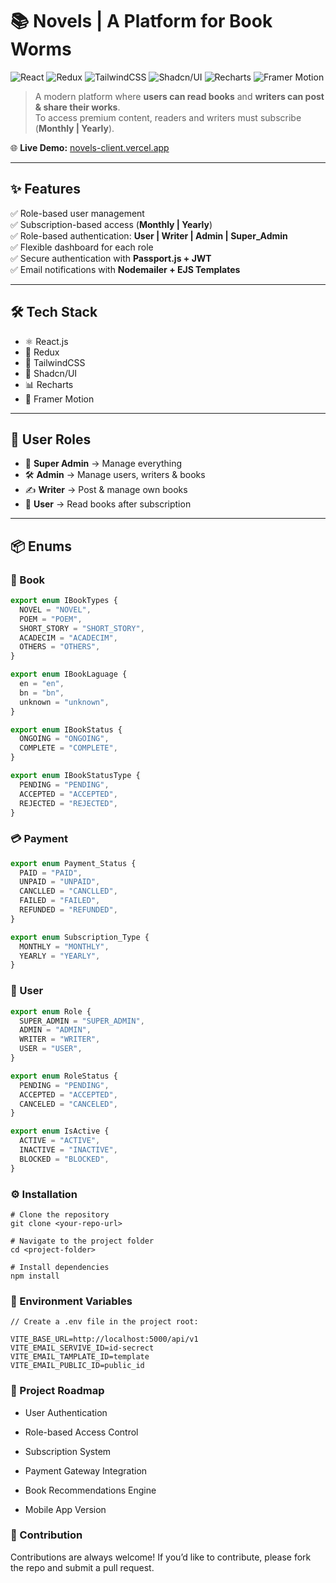 # 📚 Novels | A Platform for Book Worms

![React](https://img.shields.io/badge/React-61DAFB?style=for-the-badge&logo=react&logoColor=black)
![Redux](https://img.shields.io/badge/Redux-764ABC?style=for-the-badge&logo=redux&logoColor=white)
![TailwindCSS](https://img.shields.io/badge/TailwindCSS-06B6D4?style=for-the-badge&logo=tailwindcss&logoColor=white)
![Shadcn/UI](https://img.shields.io/badge/Shadcn%2FUI-000000?style=for-the-badge&logo=shadcnui&logoColor=white)
![Recharts](https://img.shields.io/badge/Recharts-FF6F00?style=for-the-badge&logo=recharts&logoColor=white)
![Framer Motion](https://img.shields.io/badge/Framer%20Motion-0055FF?style=for-the-badge&logo=framer&logoColor=white)

> A modern platform where **users can read books** and **writers can post & share their works**.  
> To access premium content, readers and writers must subscribe (**Monthly | Yearly**).

🌐 **Live Demo:** [novels-client.vercel.app](https://novels-client.vercel.app)

---

## ✨ Features

✅ Role-based user management  
✅ Subscription-based access (**Monthly | Yearly**)  
✅ Role-based authentication: **User | Writer | Admin | Super_Admin**  
✅ Flexible dashboard for each role  
✅ Secure authentication with **Passport.js + JWT**  
✅ Email notifications with **Nodemailer + EJS Templates**

---

## 🛠 Tech Stack

- ⚛️ React.js
- 🔄 Redux
- 🎨 TailwindCSS
- 🖤 Shadcn/UI
- 📊 Recharts
- 🎥 Framer Motion

---

## 👥 User Roles

- 👑 **Super Admin** → Manage everything
- 🛠 **Admin** → Manage users, writers & books
- ✍️ **Writer** → Post & manage own books
- 📖 **User** → Read books after subscription

---

## 📦 Enums

### 📘 Book

```ts
export enum IBookTypes {
  NOVEL = "NOVEL",
  POEM = "POEM",
  SHORT_STORY = "SHORT_STORY",
  ACADECIM = "ACADECIM",
  OTHERS = "OTHERS",
}

export enum IBookLaguage {
  en = "en",
  bn = "bn",
  unknown = "unknown",
}

export enum IBookStatus {
  ONGOING = "ONGOING",
  COMPLETE = "COMPLETE",
}

export enum IBookStatusType {
  PENDING = "PENDING",
  ACCEPTED = "ACCEPTED",
  REJECTED = "REJECTED",
}
```

### 💳 Payment

```ts
export enum Payment_Status {
  PAID = "PAID",
  UNPAID = "UNPAID",
  CANCLLED = "CANCLLED",
  FAILED = "FAILED",
  REFUNDED = "REFUNDED",
}

export enum Subscription_Type {
  MONTHLY = "MONTHLY",
  YEARLY = "YEARLY",
}
```

### 👤 User

```ts
export enum Role {
  SUPER_ADMIN = "SUPER_ADMIN",
  ADMIN = "ADMIN",
  WRITER = "WRITER",
  USER = "USER",
}

export enum RoleStatus {
  PENDING = "PENDING",
  ACCEPTED = "ACCEPTED",
  CANCELED = "CANCELED",
}

export enum IsActive {
  ACTIVE = "ACTIVE",
  INACTIVE = "INACTIVE",
  BLOCKED = "BLOCKED",
}
```

### ⚙️ Installation

```
# Clone the repository
git clone <your-repo-url>

# Navigate to the project folder
cd <project-folder>

# Install dependencies
npm install
```

### 🔐 Environment Variables

```
// Create a .env file in the project root:

VITE_BASE_URL=http://localhost:5000/api/v1
VITE_EMAIL_SERVIVE_ID=id-secrect
VITE_EMAIL_TAMPLATE_ID=template
VITE_EMAIL_PUBLIC_ID=public_id
```

### 🚀 Project Roadmap

- User Authentication

- Role-based Access Control

- Subscription System

- Payment Gateway Integration

- Book Recommendations Engine

- Mobile App Version

### 🤝 Contribution

Contributions are always welcome!
If you’d like to contribute, please fork the repo and submit a pull request.
